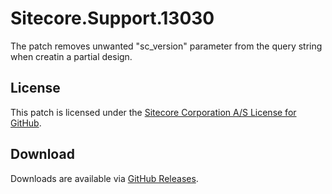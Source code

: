 # Sitecore.Support.13030
The patch removes unwanted &quot;sc_version&quot; parameter from the query string when creatin a partial design.

## License  
This patch is licensed under the [Sitecore Corporation A/S License for GitHub](https://github.com/sitecoresupport/Sitecore.Support.13030/blob/master/LICENSE).  

## Download  
Downloads are available via [GitHub Releases](https://github.com/sitecoresupport/Sitecore.Support.13030/releases).  
